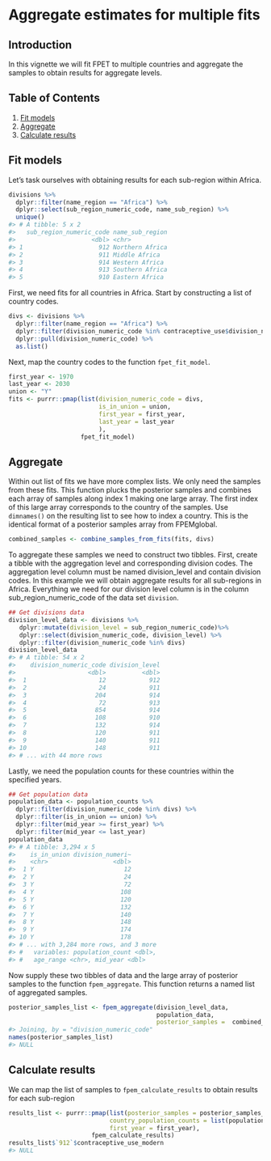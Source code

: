Aggregate estimates for multiple fits
================

## Introduction

In this vignette we will fit FPET to multiple countries and aggregate
the samples to obtain results for aggregate levels.

## Table of Contents

1.  [Fit models](#fit)
2.  [Aggregate](#run)
3.  [Calculate results](#results)

## <a name="fit"></a>

## Fit models

Let’s task ourselves with obtaining results for each sub-region within
Africa.

``` r
divisions %>%
  dplyr::filter(name_region == "Africa") %>%
  dplyr::select(sub_region_numeric_code, name_sub_region) %>%
  unique()
#> # A tibble: 5 x 2
#>   sub_region_numeric_code name_sub_region
#>                     <dbl> <chr>          
#> 1                     912 Northern Africa
#> 2                     911 Middle Africa  
#> 3                     914 Western Africa 
#> 4                     913 Southern Africa
#> 5                     910 Eastern Africa
```

First, we need fits for all countries in Africa. Start by constructing a
list of country codes.

``` r
divs <- divisions %>%
  dplyr::filter(name_region == "Africa") %>%
  dplyr::filter(division_numeric_code %in% contraceptive_use$division_numeric_code) %>% # Filtering on the countries available in `contraceptive_use` because we are using this package data
  dplyr::pull(division_numeric_code) %>%
  as.list() 
```

Next, map the country codes to the function `fpet_fit_model`.

``` r
first_year <- 1970
last_year <- 2030
union <- "Y"
fits <- purrr::pmap(list(division_numeric_code = divs, 
                         is_in_union = union,
                         first_year = first_year, 
                         last_year = last_year
                         ), 
                    fpet_fit_model)
```

## <a name="aggregate"></a>

## Aggregate

Within out list of fits we have more complex lists. We only need the
samples from these fits. This function plucks the posterior samples and
combines each array of samples along index 1 making one large array. The
first index of this large array corresponds to the country of the
samples. Use `dimnames()` on the resulting list to see how to index a
country. This is the identical format of a posterior samples array from
FPEMglobal.

``` r
combined_samples <- combine_samples_from_fits(fits, divs)
```

To aggregate these samples we need to construct two tibbles. First,
create a tibble with the aggregation level and corresponding division
codes. The aggregation level column must be named division\_level and
contain division codes. In this example we will obtain aggregate results
for all sub-regions in Africa. Everything we need for our division level
column is in the column sub\_region\_numeric\_code of the data set
`division`.

``` r
## Get divisions data
division_level_data <- divisions %>%
   dplyr::mutate(division_level = sub_region_numeric_code)%>%
   dplyr::select(division_numeric_code, division_level) %>% 
   dplyr::filter(division_numeric_code %in% divs)
division_level_data
#> # A tibble: 54 x 2
#>    division_numeric_code division_level
#>                    <dbl>          <dbl>
#>  1                    12            912
#>  2                    24            911
#>  3                   204            914
#>  4                    72            913
#>  5                   854            914
#>  6                   108            910
#>  7                   132            914
#>  8                   120            911
#>  9                   140            911
#> 10                   148            911
#> # ... with 44 more rows
```

Lastly, we need the population counts for these countries within the
specified years.

``` r
## Get population data
population_data <- population_counts %>%
  dplyr::filter(division_numeric_code %in% divs) %>%
  dplyr::filter(is_in_union == union) %>%
  dplyr::filter(mid_year >= first_year) %>%
  dplyr::filter(mid_year <= last_year) 
population_data
#> # A tibble: 3,294 x 5
#>    is_in_union division_numeri~
#>    <chr>                  <dbl>
#>  1 Y                         12
#>  2 Y                         24
#>  3 Y                         72
#>  4 Y                        108
#>  5 Y                        120
#>  6 Y                        132
#>  7 Y                        140
#>  8 Y                        148
#>  9 Y                        174
#> 10 Y                        178
#> # ... with 3,284 more rows, and 3 more
#> #   variables: population_count <dbl>,
#> #   age_range <chr>, mid_year <dbl>
```

Now supply these two tibbles of data and the large array of posterior
samples to the function `fpem_aggregate`. This function returns a named
list of aggregated samples.

``` r
posterior_samples_list <- fpem_aggregate(division_level_data, 
                                         population_data, 
                                         posterior_samples =  combined_samples)
#> Joining, by = "division_numeric_code"
names(posterior_samples_list)
#> NULL
```

## <a name="results"></a>

## Calculate results

We can map the list of samples to `fpem_calculate_results` to obtain
results for each sub-region

``` r
results_list <- purrr::pmap(list(posterior_samples = posterior_samples_list,
                            country_population_counts = list(population_data), #need to wrap any complex inputs in another list()
                            first_year = first_year),
                       fpem_calculate_results)
results_list$`912`$contraceptive_use_modern
#> NULL
```
